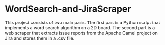 # WordSearch-and-JiraScraper
This project consists of two main parts. The first part is a Python script that implements a word search algorithm on a 2D board. The second part is a web scraper that extracts issue reports from the Apache Camel project on Jira and stores them in a .csv file.
